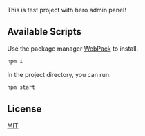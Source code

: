 This is test project with hero admin panel!


## Available Scripts

Use the package manager [WebPack](https://webpack.js.org) to install.
```bash
npm i 
```



In the project directory, you can run:

```bash
npm start 
```


## License
[MIT](https://choosealicense.com/licenses/mit/)
